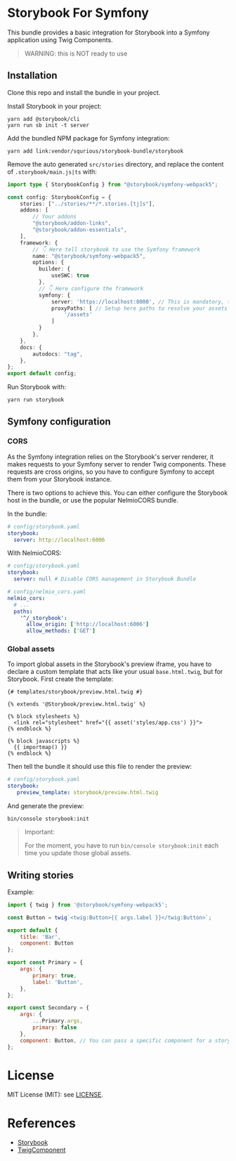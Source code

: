 # Storybook For Symfony

This bundle provides a basic integration for Storybook into a Symfony application using Twig Components.

> WARNING: this is NOT ready to use

## Installation

Clone this repo and install the bundle in your project.

Install Storybook in your project:

```shell
yarn add @storybook/cli 
yarn run sb init -t server
```

Add the bundled NPM package for Symfony integration:

```shell
yarn add link:vendor/squrious/storybook-bundle/storybook
```

Remove the auto generated `src/stories` directory, and replace the content of `.storybook/main.js|ts` with: 

```ts
import type { StorybookConfig } from "@storybook/symfony-webpack5";

const config: StorybookConfig = {
    stories: ["../stories/**/*.stories.[tj]s"],
    addons: [
        // Your addons
        "@storybook/addon-links",
        "@storybook/addon-essentials",
    ],
    framework: {
        // 👇 Here tell storybook to use the Symfony framework  
        name: "@storybook/symfony-webpack5",
        options: {
          builder: {
              useSWC: true
          },
          // 👇 Here configure the framework
          symfony: {
              server: 'https://localhost:8000', // This is mandatory, the URL of your Symfony dev server
              proxyPaths: [ // Setup here paths to resolve your assets
                  '/assets'
              ]
          }
        },
    },
    docs: {
        autodocs: "tag",
    },
};
export default config;
```

Run Storybook with:
```shell
yarn run storybook
```

## Symfony configuration

### CORS

As the Symfony integration relies on the Storybook's server renderer, it makes requests to your Symfony server to render Twig components. These requests are cross origins, so you have to configure Symfony to accept them from your Storybook instance.

There is two options to achieve this. You can either configure the Storybook host in the bundle, or use the popular NelmioCORS bundle. 

In the bundle: 

```yaml
# config/storybook.yaml
storybook: 
  server: http://localhost:6006
```

With NelmioCORS:
```yaml
# config/storybook.yaml
storybook: 
  server: null # Disable CORS management in Storybook Bundle
```

```yaml
# config/nelmio_cors.yaml
nelmio_cors:
  # ...
  paths:
    '^/_storybook': 
      allow_origin: ['http://localhost:6006']
      allow_methods: ['GET']
```

### Global assets

To import global assets in the Storybook's preview iframe, you have to declare a custom template that acts like your usual `base.html.twig`, but for Storybook. First create the template:

```twig
{# templates/storybook/preview.html.twig #}

{% extends '@Storybook/preview.html.twig' %}

{% block stylesheets %}
  <link rel="stylesheet" href="{{ asset('styles/app.css') }}">
{% endblock %}

{% block javascripts %}
  {{ importmap() }}
{% endblock %}
```

Then tell the bundle it should use this file to render the preview:
```yaml
# config/storybook.yaml
storybook:
   preview_template: storybook/preview.html.twig 
```

And generate the preview:
```shell
bin/console storybook:init
```

> Important:
> 
> For the moment, you have to run `bin/console storybook:init` each time you update those global assets.  

## Writing stories

Example: 

```js
import { twig } from '@storybook/symfony-webpack5';

const Button = twig`<twig:Button>{{ args.label }}</twig:Button>`;

export default {
    title: 'Bar',
    component: Button
};

export const Primary = {
    args: {
        primary: true,
        label: 'Button',
    },
};

export const Secondary = {
    args: {
        ...Primary.args,
        primary: false
    },
    component: Button, // You can pass a specific component for a story
};

```
# License

MIT License (MIT): see [LICENSE](./LICENSE).

# References

- [Storybook](https://storybook.js.org/)
- [TwigComponent](https://symfony.com/bundles/ux-twig-component/current/index.html)

